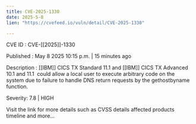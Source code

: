 ```yaml
---
title: CVE-2025-1330
date: 2025-5-8
lien: "https://cvefeed.io/vuln/detail/CVE-2025-1330"

---
```


CVE ID : CVE-[[2025]]-1330

Published :  May 8
2025
10:15 p.m. | 15 minutes ago

Description :  [[IBM]] CICS TX Standard 11.1 and  [[IBM]] CICS TX Advanced 10.1 and 11.1  could allow a local user to execute arbitrary code on the system due to failure to handle DNS return requests by the gethostbyname  function.

Severity: 7.8 | HIGH

Visit the link for more details
such as CVSS details
affected products
timeline
and more...
